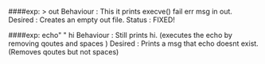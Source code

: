 ####exp: > out
Behaviour : This it prints execve() fail err msg in out.
Desired : Creates an empty out file.
Status : FIXED!

####exp: echo" " hi
Behaviour : Still prints hi. (executes the echo by removing qoutes and spaces )
Desired : Prints a msg that echo doesnt exist. (Removes qoutes but not spaces)

